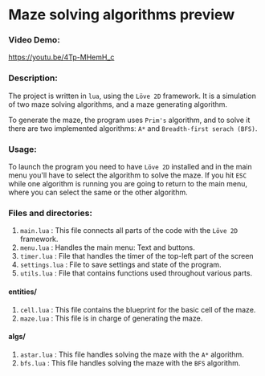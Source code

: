 # Maze solving algorithms preview
### Video Demo:  
https://youtu.be/4Tp-MHemH_c
### Description:
The project is written in ```lua```, using the ```Löve 2D``` framework. It is a simulation of two maze solving algorithms, and a maze generating algorithm.

To generate the maze, the program uses ```Prim's``` algorithm, and to solve it there are two implemented algorithms: ```A*``` and ```Breadth-first serach (BFS)```.

### Usage:
To launch the program you need to have ```Löve 2D``` installed and in the main menu you'll have to select the algorithm to solve the maze. If you hit ```ESC``` while one algorithm is running you are going to return to the main menu, where you can select the same or the other algorithm.

### Files and directories:
1. ```main.lua``` : This file connects all parts of the code with the ```Löve 2D``` framework.
2. ```menu.lua``` : Handles the main menu: Text and buttons.
3. ```timer.lua``` : File that handles the timer of the top-left part of the screen
4. ```settings.lua``` : File to save settings and state of the program.
5. ```utils.lua``` : File that contains functions used throughout various parts.

#### entities/
1. ```cell.lua``` : This file contains the blueprint for the basic cell of the maze.
2. ```maze.lua``` : This file is in charge of generating the maze.

#### algs/
1. ```astar.lua``` : This file handles solving the maze with the ```A*``` algorithm.
2. ```bfs.lua``` : This file handles solving the maze with the ```BFS``` algorithm.
